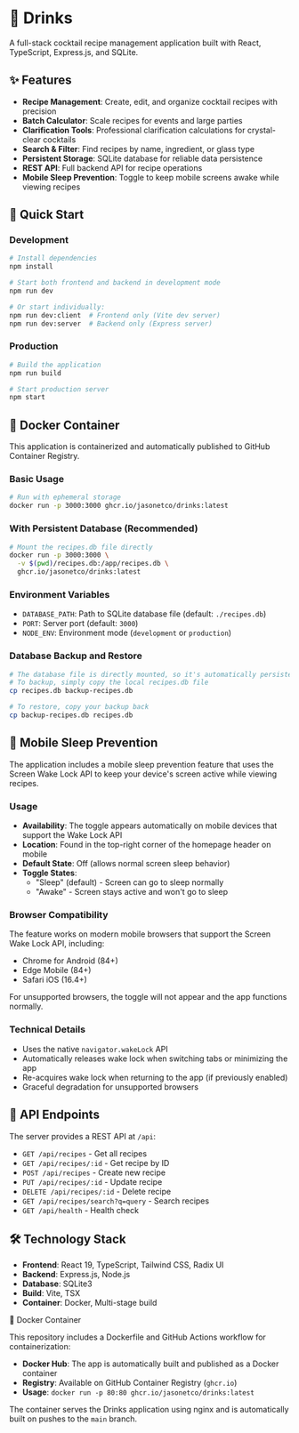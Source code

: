 # 🍹 Drinks

A full-stack cocktail recipe management application built with React, TypeScript, Express.js, and SQLite.

## ✨ Features

- **Recipe Management**: Create, edit, and organize cocktail recipes with precision
- **Batch Calculator**: Scale recipes for events and large parties  
- **Clarification Tools**: Professional clarification calculations for crystal-clear cocktails
- **Search & Filter**: Find recipes by name, ingredient, or glass type
- **Persistent Storage**: SQLite database for reliable data persistence
- **REST API**: Full backend API for recipe operations
- **Mobile Sleep Prevention**: Toggle to keep mobile screens awake while viewing recipes

## 🚀 Quick Start

### Development
```bash
# Install dependencies
npm install

# Start both frontend and backend in development mode
npm run dev

# Or start individually:
npm run dev:client  # Frontend only (Vite dev server)
npm run dev:server  # Backend only (Express server)
```

### Production
```bash
# Build the application
npm run build

# Start production server
npm start
```

## 🐳 Docker Container

This application is containerized and automatically published to GitHub Container Registry.

### Basic Usage
```bash
# Run with ephemeral storage
docker run -p 3000:3000 ghcr.io/jasonetco/drinks:latest
```

### With Persistent Database (Recommended)
```bash
# Mount the recipes.db file directly
docker run -p 3000:3000 \
  -v $(pwd)/recipes.db:/app/recipes.db \
  ghcr.io/jasonetco/drinks:latest
```

### Environment Variables
- `DATABASE_PATH`: Path to SQLite database file (default: `./recipes.db`)
- `PORT`: Server port (default: `3000`)
- `NODE_ENV`: Environment mode (`development` or `production`)

### Database Backup and Restore
```bash
# The database file is directly mounted, so it's automatically persistent
# To backup, simply copy the local recipes.db file
cp recipes.db backup-recipes.db

# To restore, copy your backup back
cp backup-recipes.db recipes.db
```

## 📱 Mobile Sleep Prevention

The application includes a mobile sleep prevention feature that uses the Screen Wake Lock API to keep your device's screen active while viewing recipes.

### Usage

- **Availability**: The toggle appears automatically on mobile devices that support the Wake Lock API
- **Location**: Found in the top-right corner of the homepage header on mobile
- **Default State**: Off (allows normal screen sleep behavior)
- **Toggle States**: 
  - "Sleep" (default) - Screen can go to sleep normally
  - "Awake" - Screen stays active and won't go to sleep

### Browser Compatibility

The feature works on modern mobile browsers that support the Screen Wake Lock API, including:
- Chrome for Android (84+)
- Edge Mobile (84+)
- Safari iOS (16.4+)

For unsupported browsers, the toggle will not appear and the app functions normally.

### Technical Details

- Uses the native `navigator.wakeLock` API
- Automatically releases wake lock when switching tabs or minimizing the app
- Re-acquires wake lock when returning to the app (if previously enabled)
- Graceful degradation for unsupported browsers

## 📡 API Endpoints

The server provides a REST API at `/api`:

- `GET /api/recipes` - Get all recipes
- `GET /api/recipes/:id` - Get recipe by ID
- `POST /api/recipes` - Create new recipe
- `PUT /api/recipes/:id` - Update recipe
- `DELETE /api/recipes/:id` - Delete recipe
- `GET /api/recipes/search?q=query` - Search recipes
- `GET /api/health` - Health check

## 🛠 Technology Stack

- **Frontend**: React 19, TypeScript, Tailwind CSS, Radix UI
- **Backend**: Express.js, Node.js
- **Database**: SQLite3
- **Build**: Vite, TSX
- **Container**: Docker, Multi-stage build

🐳 Docker Container

This repository includes a Dockerfile and GitHub Actions workflow for containerization:

- **Docker Hub**: The app is automatically built and published as a Docker container
- **Registry**: Available on GitHub Container Registry (`ghcr.io`)
- **Usage**: `docker run -p 80:80 ghcr.io/jasonetco/drinks:latest`

The container serves the Drinks application using nginx and is automatically built on pushes to the `main` branch.
